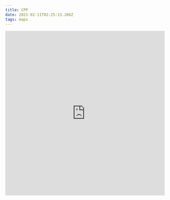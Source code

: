 ```yaml
---
title: CPP
date: 2021-02-11T02:25:13.286Z
tags: maps
---
```

<iframe width="100%" height="520" frameborder="0" src="https://nycplanning.carto.com/u/dcpbuilder/builder/27da8190-35a4-4026-b6cf-4c20bbe8923a/embed?x-frames-allow-from=https://eager-meninsky-560cde.netlify.app" allowfullscreen webkitallowfullscreen mozallowfullscreen oallowfullscreen msallowfullscreen></iframe>